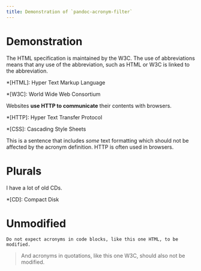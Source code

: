 ```yaml
---
title: Demonstration of `pandoc-acronym-filter`
---
```


# Demonstration

The HTML specification is maintained by the W3C. The use of abbreviations means that any use of the abbreviation, such as HTML or W3C is linked to the abbreviation.

*[HTML]: Hyper Text Markup Language

*[W3C]: World Wide Web Consortium

Websites **use HTTP to communicate** their contents with browsers.

*[HTTP]: Hyper Text Transfer Protocol

*[CSS]: Cascading Style Sheets

This is a sentence that includes *some* text formatting which should not be affected by the acronym definition. HTTP is often used in browsers.

# Plurals

I have a lot of old CDs.

*[CD]: Compact Disk

# Unmodified

```
Do not expect acronyms in code blocks, like this one HTML, to be modified.
```

> And acronyms in quotations, like this one W3C, should also not be modified.
